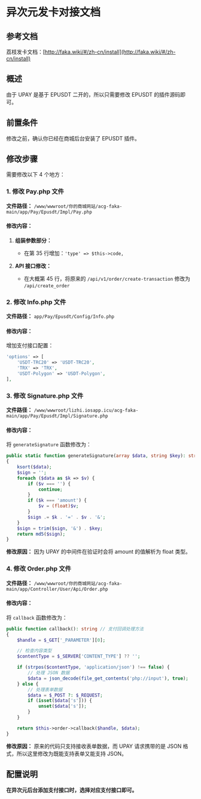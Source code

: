 # 异次元发卡对接文档

## 参考文档

荔枝发卡文档：[http://faka.wiki/#/zh-cn/install](http://faka.wiki/#/zh-cn/install)

## 概述

由于 UPAY 是基于 EPUSDT 二开的，所以只需要修改 EPUSDT 的插件源码即可。

## 前置条件

修改之前，确认你已经在商城后台安装了 EPUSDT 插件。

## 修改步骤

需要修改以下 4 个地方：

### 1. 修改 Pay.php 文件

**文件路径：** `/www/wwwroot/你的商城网站/acg-faka-main/app/Pay/Epusdt/Impl/Pay.php`

#### 修改内容：

1. **组装参数部分：**

   - 在第 35 行增加：`'type' => $this->code,`

2. **API 接口修改：**
   - 在大概第 45 行，将原来的 `/api/v1/order/create-transaction` 修改为 `/api/create_order`

### 2. 修改 Info.php 文件

**文件路径：** `app/Pay/Epusdt/Config/Info.php`

#### 修改内容：

增加支付接口配置：

```php
'options' => [
    'USDT-TRC20' => 'USDT-TRC20',
    'TRX' => 'TRX',
    'USDT-Polygon' => 'USDT-Polygon',
],
```

### 3. 修改 Signature.php 文件

**文件路径：** `/www/wwwroot/lizhi.iosapp.icu/acg-faka-main/app/Pay/Epusdt/Impl/Signature.php`

#### 修改内容：

将 `generateSignature` 函数修改为：

```php
public static function generateSignature(array $data, string $key): string
{
    ksort($data);
    $sign = '';
    foreach ($data as $k => $v) {
        if ($v === '') {
            continue;
        }
        if ($k === 'amount') {
            $v = (float)$v;
        }
        $sign .= $k . '=' . $v . '&';
    }
    $sign = trim($sign, '&') . $key;
    return md5($sign);
}
```

**修改原因：** 因为 UPAY 的中间件在验证时会将 amount 的值解析为 float 类型。

### 4. 修改 Order.php 文件

**文件路径：** `/www/wwwroot/你的商城网站/acg-faka-main/app/Controller/User/Api/Order.php`

#### 修改内容：

将 `callback` 函数修改为：

```php
public function callback(): string // 支付回调处理方法
{
    $handle = $_GET['_PARAMETER'][0];

    // 检查内容类型
    $contentType = $_SERVER['CONTENT_TYPE'] ?? '';

    if (strpos($contentType, 'application/json') !== false) {
        // 处理 JSON 数据
        $data = json_decode(file_get_contents('php://input'), true);
    } else {
        // 处理表单数据
        $data = $_POST ?: $_REQUEST;
        if (isset($data['s'])) {
            unset($data['s']);
        }
    }

    return $this->order->callback($handle, $data);
}
```

**修改原因：** 原来的代码只支持接收表单数据，而 UPAY 请求携带的是 JSON 格式，所以这里修改为既能支持表单又能支持 JSON。

## 配置说明

**在异次元后台添加支付接口时，选择对应支付接口即可。**
